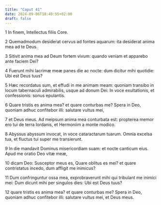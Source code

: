 ```yaml
---
title: "Caput 41"
date: 2024-09-06T18:40:55+02:00
draft: false
---
```




1 In finem, Intellectus filiis Core.

2 Quemadmodum desiderat cervus ad fontes aquarum: ita desiderat anima mea ad te Deus.

3 Sitivit anima mea ad Deum fortem vivum: quando veniam et apparebo ante faciem Dei?

4 Fuerunt mihi lacrimæ meæ panes die ac nocte: dum dicitur mihi quotidie: Ubi est Deus tuus?

5 Hæc recordatus sum, et effudi in me animam meam: quoniam transibo in locum tabernaculi admirabilis, usque ad donum Dei: In voce exultationis, et confessionis: sonus epulantis.

6 Quare tristis es anima mea? et quare conturbas me? Spera in Deo, quoniam adhuc confitebor illi: salutare vultus mei,

7 et Deus meus. Ad meipsum anima mea conturbata est: propterea memor ero tui de terra Iordanis, et Hermoniim a monte modico.

8 Abyssus abyssum invocat, in voce cataractarum tuarum. Omnia excelsa tua, et fluctus tui super me transierunt.

9 In die mandavit Dominus misericordiam suam: et nocte canticum eius. Apud me oratio Deo vitæ meæ,

10 dicam Deo: Susceptor meus es, Quare oblitus es mei? et quare contristatus incedo, dum affligit me inimicus?

11 Dum confringuntur ossa mea, exprobraverunt mihi qui tribulant me inimici mei: Dum dicunt mihi per singulos dies: Ubi est Deus tuus?

12 quare tristis es anima mea? et quare conturbas me? Spera in Deo, quoniam adhuc confitebor illi: salutare vultus mei, et Deus meus.

